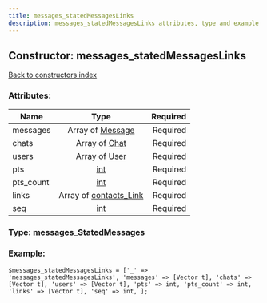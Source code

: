 ```yaml
---
title: messages_statedMessagesLinks
description: messages_statedMessagesLinks attributes, type and example
---
```

## Constructor: messages\_statedMessagesLinks  
[Back to constructors index](index.md)



### Attributes:

| Name     |    Type       | Required |
|----------|:-------------:|---------:|
|messages|Array of [Message](../types/Message.md) | Required|
|chats|Array of [Chat](../types/Chat.md) | Required|
|users|Array of [User](../types/User.md) | Required|
|pts|[int](../types/int.md) | Required|
|pts\_count|[int](../types/int.md) | Required|
|links|Array of [contacts\_Link](../types/contacts_Link.md) | Required|
|seq|[int](../types/int.md) | Required|



### Type: [messages\_StatedMessages](../types/messages_StatedMessages.md)


### Example:

```
$messages_statedMessagesLinks = ['_' => 'messages_statedMessagesLinks', 'messages' => [Vector t], 'chats' => [Vector t], 'users' => [Vector t], 'pts' => int, 'pts_count' => int, 'links' => [Vector t], 'seq' => int, ];
```  

